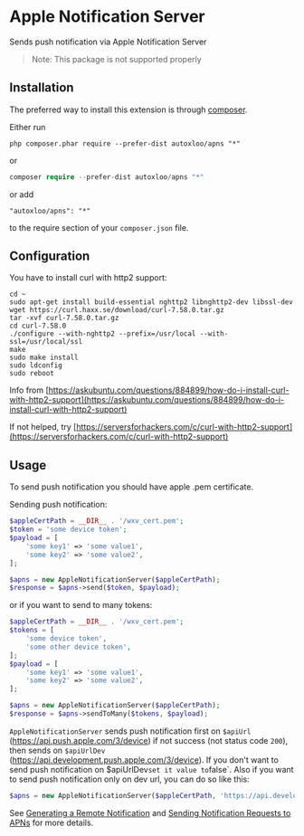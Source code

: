 Apple Notification Server
========================
Sends push notification via Apple Notification Server

>Note: This package is not supported properly

Installation
------------

The preferred way to install this extension is through [composer](http://getcomposer.org/download/).

Either run

```
php composer.phar require --prefer-dist autoxloo/apns "*"
```

or

```php
composer require --prefer-dist autoxloo/apns "*"
```

or add

```
"autoxloo/apns": "*"
```

to the require section of your `composer.json` file.

Configuration
-------------

You have to install curl with http2 support:

```
cd ~
sudo apt-get install build-essential nghttp2 libnghttp2-dev libssl-dev
wget https://curl.haxx.se/download/curl-7.58.0.tar.gz
tar -xvf curl-7.58.0.tar.gz
cd curl-7.58.0
./configure --with-nghttp2 --prefix=/usr/local --with-ssl=/usr/local/ssl
make
sudo make install
sudo ldconfig
sudo reboot
```

Info from [https://askubuntu.com/questions/884899/how-do-i-install-curl-with-http2-support](https://askubuntu.com/questions/884899/how-do-i-install-curl-with-http2-support)

If not helped, try [https://serversforhackers.com/c/curl-with-http2-support](https://serversforhackers.com/c/curl-with-http2-support)

Usage
-----

To send push notification you should have apple .pem certificate.


Sending push notification:

```php
$appleCertPath = __DIR__ . '/wxv_cert.pem';
$token = 'some device token';
$payload = [
    'some key1' => 'some value1',
    'some key2' => 'some value2',
];

$apns = new AppleNotificationServer($appleCertPath);
$response = $apns->send($token, $payload);
```

or if you want to send to many tokens:

```php
$appleCertPath = __DIR__ . '/wxv_cert.pem';
$tokens = [
    'some device token',
    'some other device token',
];
$payload = [
    'some key1' => 'some value1',
    'some key2' => 'some value2',
];

$apns = new AppleNotificationServer($appleCertPath);
$response = $apns->sendToMany($tokens, $payload);
```

`AppleNotificationServer` sends push notification first on `$apiUrl` (https://api.push.apple.com/3/device)
if not success (not status code `200`), then sends on `$apiUrlDev` (https://api.development.push.apple.com/3/device).
If you don't want to send push notification on $apiUrlDev` set it value to `false`.
Also if you want to send push notification only on dev url, you can do so like this:

```php
$apns = new AppleNotificationServer($appleCertPath, 'https://api.development.push.apple.com/3/device', false);
```

See [Generating a Remote Notification](https://developer.apple.com/documentation/usernotifications/setting_up_a_remote_notification_server/generating_a_remote_notification)
and [Sending Notification Requests to APNs](https://developer.apple.com/documentation/usernotifications/setting_up_a_remote_notification_server/sending_notification_requests_to_apns)
for more details.